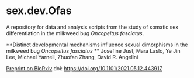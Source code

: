 # sex.dev.Ofas

A repository for data and analysis scripts from the study of somatic sex differentiation in the milkweed bug *Oncopeltus fasciatus*.

**Distinct developmental mechanisms influence sexual dimorphisms in the milkweed bug *Oncopeltus fasciatus* **
Josefine Just,  Mara Laslo,  Ye Jin Lee,  Michael Yarnell,  Zhuofan Zhang,  David R. Angelini

[Preprint on BioRxiv](https://www.biorxiv.org/content/10.1101/2021.05.12.443917v3)
doi: https://doi.org/10.1101/2021.05.12.443917
